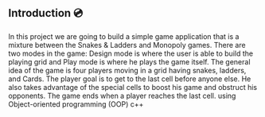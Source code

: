 ## Introduction :cd:



In this project we are going to build a simple game application that is a mixture between the
Snakes & Ladders and Monopoly games. There are two modes in the game: Design mode is where
the user is able to build the playing grid and Play mode is where he plays the game itself. The general
idea of the game is four players moving in a grid having snakes, ladders, and Cards. The player goal
is to get to the last cell before anyone else. He also takes advantage of the special cells to boost his
game and obstruct his opponents. The game ends when a player reaches the last cell.
using Object-oriented programming (OOP) c++
 
